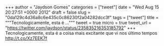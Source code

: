 
+++
author = "Jaydson Gomes"
categories = ["tweet"]
date = "Wed Aug 15 20:27:51 +0000 2012"
draft = false
slug = "0da129c4d36a8c6e435c0c86230f2a04282dcc3f"
tags = ["tweet"]
title = """Tecnologicamente, esta é ..."""
tweet = true
micro = true
tweet_url = "https://twitter.com/jaydson/status/235835216353185792"
+++
Tecnologicamente, esta é a coisa mais excitante que vi nos último tempos http://t.co/Xz7EEK7f
